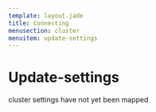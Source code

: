 ```yaml
---
template: layout.jade
title: Connecting
menusection: cluster
menuitem: update-settings
---
```



# Update-settings

cluster settings have not yet been mapped

